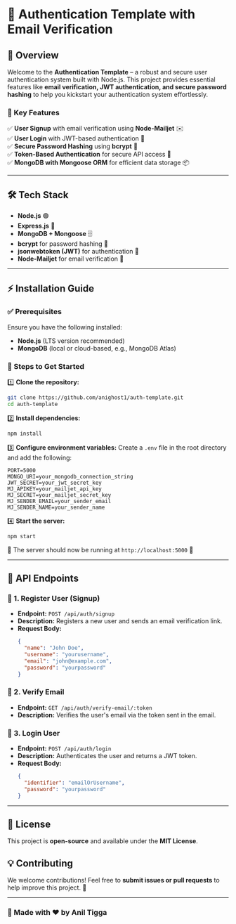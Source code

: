 # 🚀 Authentication Template with Email Verification

## 🌟 Overview

Welcome to the **Authentication Template** – a robust and secure user authentication system built with Node.js. This project provides essential features like **email verification, JWT authentication, and secure password hashing** to help you kickstart your authentication system effortlessly.

### 🔑 Key Features

✅ **User Signup** with email verification using **Node-Mailjet** ✉️\
✅ **User Login** with JWT-based authentication 🔐\
✅ **Secure Password Hashing** using **bcrypt** 🔑\
✅ **Token-Based Authentication** for secure API access 🚀\
✅ **MongoDB with Mongoose ORM** for efficient data storage 📦

---

## 🛠️ Tech Stack

- **Node.js** 🟢
- **Express.js** 🚀
- **MongoDB + Mongoose** 🗄️
- **bcrypt** for password hashing 🔑
- **jsonwebtoken (JWT)** for authentication 🔐
- **Node-Mailjet** for email verification 📩

---

## ⚡ Installation Guide

### ✅ Prerequisites

Ensure you have the following installed:

- **Node.js** (LTS version recommended)
- **MongoDB** (local or cloud-based, e.g., MongoDB Atlas)

### 🚀 Steps to Get Started

1️⃣ **Clone the repository:**

```sh
git clone https://github.com/anighost1/auth-template.git
cd auth-template
```

2️⃣ **Install dependencies:**

```sh
npm install
```

3️⃣ **Configure environment variables:** Create a `.env` file in the root directory and add the following:

```env
PORT=5000
MONGO_URI=your_mongodb_connection_string
JWT_SECRET=your_jwt_secret_key
MJ_APIKEY=your_mailjet_api_key
MJ_SECRET=your_mailjet_secret_key
MJ_SENDER_EMAIL=your_sender_email
MJ_SENDER_NAME=your_sender_name
```

4️⃣ **Start the server:**

```sh
npm start
```

🎉 The server should now be running at `http://localhost:5000` 🎉

---

## 📌 API Endpoints

### 🔹 1. Register User (Signup)

- **Endpoint:** `POST /api/auth/signup`
- **Description:** Registers a new user and sends an email verification link.
- **Request Body:**
  ```json
  {
    "name": "John Doe",
    "username": "yourusername",
    "email": "john@example.com",
    "password": "yourpassword"
  }
  ```

### 🔹 2. Verify Email

- **Endpoint:** `GET /api/auth/verify-email/:token`
- **Description:** Verifies the user's email via the token sent in the email.

### 🔹 3. Login User

- **Endpoint:** `POST /api/auth/login`
- **Description:** Authenticates the user and returns a JWT token.
- **Request Body:**
  ```json
  {
    "identifier": "emailOrUsername",
    "password": "yourpassword"
  }
  ```

---

## 📜 License

This project is **open-source** and available under the **MIT License**.

## 💡 Contributing

We welcome contributions! Feel free to **submit issues or pull requests** to help improve this project. 🚀

---

### 🎯 Made with ❤️ by Anil Tigga

